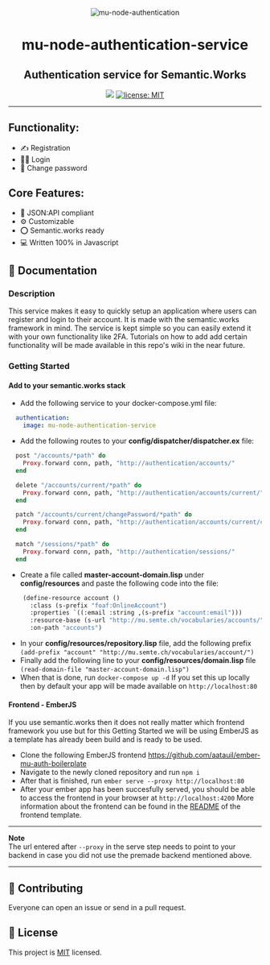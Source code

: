 <p align="center">
    <img src="https://user-images.githubusercontent.com/52280338/125530565-b1091948-8767-402d-92e4-0c4e83e15f67.png" alt="mu-node-authentication" />
</p>
<h1 align="center">mu-node-authentication-service</h1>
<h2 align="center">Authentication service for Semantic.Works</h2>

<p align="center">
  <img src="https://img.shields.io/badge/version-1.0.0-blue.svg?cacheSeconds=2592000" />
  <a href="LICENSE">
    <img src="https://img.shields.io/badge/license-MIT-yellow.svg" alt="license: MIT" />
  </a>
  </a>
</p>

---

## Functionality:

- :writing_hand: Registration
- :red_haired_man: Login 
- :key: Change password

## Core Features:

- :page_with_curl: JSON:API compliant
- :gear: Customizable
- :o: Semantic.works ready
- :computer: Written 100% in Javascript

## :open_book: Documentation

### Description
This service makes it easy to quickly setup an application where users can register and login to their account. It is made with the semantic.works framework in mind. The service is kept simple so you can easily extend it with your own functionality like 2FA. Tutorials on how to add add certain functionality will be made available in this repo's wiki in the near future. 

### Getting Started

#### Add to your semantic.works stack
- Add the following service to your docker-compose.yml file: 
```yml
  authentication: 
    image: mu-node-authentication-service
```
- Add the following routes to your **config/dispatcher/dispatcher.ex** file: 
```elixir
  post "/accounts/*path" do
    Proxy.forward conn, path, "http://authentication/accounts/" 
  end

  delete "/accounts/current/*path" do
    Proxy.forward conn, path, "http://authentication/accounts/current/" 
  end

  patch "/accounts/current/changePassword/*path" do
    Proxy.forward conn, path, "http://authentication/accounts/current/changePassword/" 
  end

  match "/sessions/*path" do
    Proxy.forward conn, path, "http://authentication/sessions/" 
  end
```
- Create a file called **master-account-domain.lisp** under **config/resources** and paste the following code into the file:
```lisp
    (define-resource account ()
      :class (s-prefix "foaf:OnlineAccount")
      :properties `((:email :string ,(s-prefix "account:email")))
      :resource-base (s-url "http://mu.semte.ch/vocabularies/accounts/")
      :on-path "accounts")
```
- In your **config/resources/repository.lisp** file, add the following prefix <br>
 `(add-prefix "account" "http://mu.semte.ch/vocabularies/account/")`
- Finally add the following line to your **config/resources/domain.lisp** file
`(read-domain-file "master-account-domain.lisp")`
- When that is done, run `docker-compose up -d`
If you set this up locally then by default your app will be made available on `http://localhost:80`

#### Frontend - EmberJS
If you use semantic.works then it does not really matter which frontend framework you use but for this Getting Started we will be using EmberJS as a template has already been build and is ready to be used.

- Clone the following EmberJS frontend https://github.com/aatauil/ember-mu-auth-boilerplate
- Navigate to the newly cloned repository and run `npm i`
- After that is finished, run `ember serve --proxy http://localhost:80`
- After your ember app has been succesfully served, you should be able to access the frontend in your browser at `http://localhost:4200`
More information about the frontend can be found in the [README](https://github.com/aatauil/ember-mu-auth-boilerplate/blob/master/README.md) of the frontend template.

---

**Note** <br>
The url entered after `--proxy` in the serve step needs to point to your backend in case you did not use the premade backend mentioned above.
  
---

## :orange_heart: Contributing

Everyone can open an issue or send in a pull request.


## 📝 License

This project is [MIT](LICENSE) licensed.
